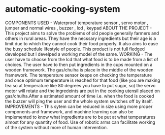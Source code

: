 # automatic-cooking-system
COMPONENTS USED - Waterproof temperature sensor , servo motor , jumper and normal wires , buzzer , lcd , keypad
ABOUT THE PROJECT - This project aims to solve the problems of old people generally farmers and others in rural areas.
                    They have the necssary ingredients but their age is a limit due to which they cannot cook their food properly.
                    It also aims to ease the busy schedule lifestyle of people.
                    This product is not full fledged developed but I develped a working model of the same.
WORKING - The user have to choose from the lcd that what food is to be made from a  list of choices.
           The user have to then put ingredients in the cups mounted on a wooden framework.
           The gas/chulha is place in the middle of the wooden framework.
           The temperature sensor keeps on checking the temperature and once optimum temperature is reached for that food
           (like you are making tea so at temperature like 80 degrees you have to put sugar, so) the servo motor will 
            rotate and the ingredeints are put in the cooking utensil placed on gas/chulha.After a estimated amount of time 
            i.e. when the food is cooked the buzzer will ping the user and the whole system switches off by itself.
IMPROVEMENTS - This sytem can be reduced in size using more proper components and framework, and machine learning can also be implemented
               to know what ingredients are to be put at what temperatures almost for any quantity of food. Use of robotic arms can                      facilitate working of the system without more of human intervention.
